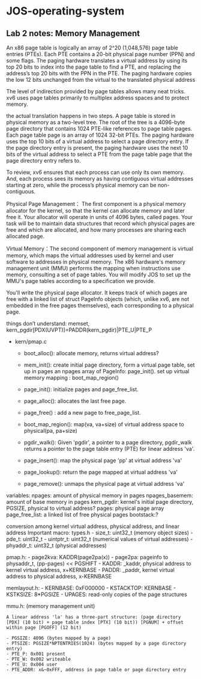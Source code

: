 # JOS-operating-system

## Lab 2 notes: Memory Management

An x86 page table is logically an array of 2^20 (1,048,576) page table entries
(PTEs). Each PTE contains a 20-bit physical page number (PPN) and some flags. The
paging hardware translates a virtual address by using its top 20 bits to index into the
page table to find a PTE, and replacing the address’s top 20 bits with the PPN in the
PTE. The paging hardware copies the low 12 bits unchanged from the virtual to the
translated physical address

The level of indirection provided by page tables allows many neat tricks. xv6
uses page tables primarily to multiplex address spaces and to protect memory.

the actual translation happens in two steps. A page table
is stored in physical memory as a two-level tree. The root of the tree is a 4096-byte
page directory that contains 1024 PTE-like references to page table pages. Each
page table page is an array of 1024 32-bit PTEs. The paging hardware uses the top 10
bits of a virtual address to select a page directory entry. If the page directory entry is
present, the paging hardware uses the next 10 bits of the virtual address to select a
PTE from the page table page that the page directory entry refers to.

To review, xv6 ensures that each process can use only its own memory. And, each
process sees its memory as having contiguous virtual addresses starting at zero, while
the process’s physical memory can be non-contiguous.

Physical Page Management： The first component is a physical memory allocator for the kernel, so that the kernel can allocate memory and later free it. Your allocator will operate in units of 4096 bytes, called pages. Your task will be to maintain data structures that record which physical pages are free and which are allocated, and how many processes are sharing each allocated page.

Virtual Memory：The second component of memory management is virtual memory, which maps the virtual addresses used by kernel and user software to addresses in physical memory. The x86 hardware's memory management unit (MMU) performs the mapping when instructions use memory, consulting a set of page tables. You will modify JOS to set up the MMU's page tables according to a specification we provide.

You'll write the physical page allocator. It keeps track of which pages are free with a linked list of struct PageInfo objects (which, unlike xv6, are not embedded in the free pages themselves), each corresponding to a physical page.

things don’t understand:
memset,
kern_pgdir[PDX(UVPT)]=PADDR(kern_pgdir)|PTE_U|PTE_P

- kern/pmap.c
  - boot_alloc(): allocate memory, returns virtual address?
  - mem_init(): create initial page directory, form a virtual page table, set up in pages an npages array of PageInfo: page_init(). set up virtual memory mapping : boot_map_region()

  - page_init(): initialize pages and page_free_list.
  - page_alloc(): allocates the last free page.
  - page_free() : add a new page to free_page_list.
  - boot_map_region(): map(va, va+size) of virtual address space to physical(pa, pa+size)
  - pgdir_walk(): Given 'pgdir', a pointer to a page directory, pgdir_walk returns a pointer to the page table entry (PTE) for linear address 'va'.
  - page_insert(): map the physical page 'pp' at virtual address 'va'
  - page_lookup(): return the page mapped at virtual address 'va'
  - page_remove(): unmaps the physical page at virtual address 'va'
  
variables:
  npages: amount of physical memory in pages
  npages_basemem: amount of base memory in pages
  kern_pgdir: kernel's initial page directory, PGSIZE, physical to virtual address?
  pages: physical page array
  page_free_list: a linked list of free physical pages
  bootstack:?
 
conversion among kernel virtual address, physical address, and linear address
Important macro:
  types.h
    - size_t: uint32_t (memory object sizes)
    - pde_t: uint32_t
    - uintptr_t: uint32_t (numerical values of virtual addresses)
    - phyaddr_t: uint32_t (physical addresses)
    
  pmap.h:
    - page2kva: KADDR(page2pa(x))
    - page2pa: pageinfo to physaddr_t, (pp-pages) << PGSHIFT
    - KADDR: _kaddr, physical address to kernel virtual address, x+KERNBASE
    - PADDR: _paddr, kernel virtual address to physical address, x-KERNBASE
    
  memlayout.h:
    - KERNBASE: 0xF000000
    - KSTACKTOP: KERNBASE 
    - KSTKSIZE: 8*PGSIZE
    - UPAGES: read-only copies of the page structures

  mmu.h: (memory management unit)
   
    A linear address 'la' has a three-part structure: (page directory [PDX] (10 bit) + page table index [PTX] (10 bit)) [PGNUM] + offset within page [PGOFF] (12 bit)
  
    - PGSIZE: 4096 (bytes mapped by a page)
    - PTSIZE: PGSIZE*NPTENTRIES(1024) (bytes mapped by a page directory entry)
    - PTE_P: 0x001 present
    - PTE_W: 0x002 writeable
    - PTE_U: 0x004 user
    - PTE_ADDR: x&~0xFFF, address in page table or page directory entry

